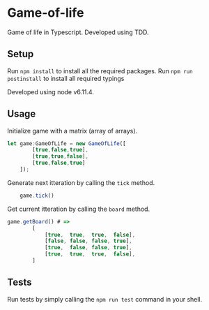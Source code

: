 # Game-of-life

Game of life in Typescript. Developed using TDD.


## Setup

Run `npm install` to install all the required packages.
Run `npm run postinstall` to install all required typings

Developed using node v6.11.4.


## Usage


Initialize game with a matrix (array of arrays).
``` typescript
let game:GameOfLife = new GameOfLife([
        [true,false,true],
        [true,true,false],
        [true,false,true]
    ]);
```


Generate next itteration by calling the `tick` method.
``` typescript
    game.tick()
```


Get current itteration by calling the `board` method.
``` typescript
game.getBoard() # =>
        [
            [true,  true,  true,  false], 
            [false, false, false, true], 
            [true,  false, false, true],
            [true,  true,  true,  false],
        ]
```

## Tests

Run tests by simply calling the `npm run test` command in your shell.
